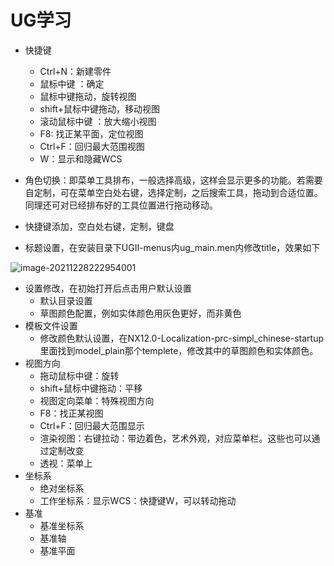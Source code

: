 # UG学习

- 快捷键
  - Ctrl+N：新建零件
  - 鼠标中键 ：确定
  - 鼠标中键拖动，旋转视图
  - shift+鼠标中键拖动，移动视图
  - 滚动鼠标中键 ：放大缩小视图
  - F8: 找正某平面，定位视图
  - Ctrl+F：回归最大范围视图
  - W：显示和隐藏WCS



- 角色切换：即菜单工具排布，一般选择高级，这样会显示更多的功能。若需要自定制，可在菜单空白处右键，选择定制，之后搜索工具，拖动到合适位置。同理还可对已经排布好的工具位置进行拖动移动。
- 快捷键添加，空白处右键，定制，键盘
- 标题设置，在安装目录下UGII-menus内ug_main.men内修改title，效果如下

![image-20211228222954001](https://gitee.com/hwb16/pic_repo/raw/master/202112282229100.png)

- 设置修改，在初始打开后点击用户默认设置
  - 默认目录设置
  - 草图颜色配置，例如实体颜色用灰色更好，而非黄色
- 模板文件设置
  - 修改颜色默认设置，在NX12.0-Localization-prc-simpl_chinese-startup里面找到model_plain那个templete，修改其中的草图颜色和实体颜色。
- 视图方向
  - 拖动鼠标中键：旋转
  - shift+鼠标中键拖动：平移
  - 视图定向菜单：特殊视图方向
  - F8：找正某视图
  - Ctrl+F：回归最大范围显示
  - 渲染视图：右键拉动：带边着色，艺术外观，对应菜单栏。这些也可以通过定制改变
  - 透视：菜单上
- 坐标系
  - 绝对坐标系
  - 工作坐标系：显示WCS：快捷键W，可以转动拖动
- 基准
  - 基准坐标系
  - 基准轴
  - 基准平面